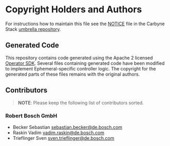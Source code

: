 # Copyright Holders and Authors

For instructions how to maintain this file see the
[NOTICE](https://github.com/carbynestack/carbynestack/blob/master/NOTICE.md)
file in the Carbyne Stack
[umbrella repository](https://github.com/carbynestack/carbynestack).

## Generated Code

This repository contains code generated using the Apache 2 licensed
[Operator SDK](https://github.com/operator-framework/operator-sdk). Several
files containing generated code have been modified to implement
Ephemeral-specific controller logic. The copyright for the generated parts of
these files remains with the original authors.

## Contributors

> **NOTE**: Please keep the following list of contributors sorted.

### Robert Bosch GmbH

- Becker Sebastian <sebastian.becker@de.bosch.com>
- Raskin Vadim <vadim.raskin@de.bosch.com>
- Trieflinger Sven <sven.trieflinger@de.bosch.com>
